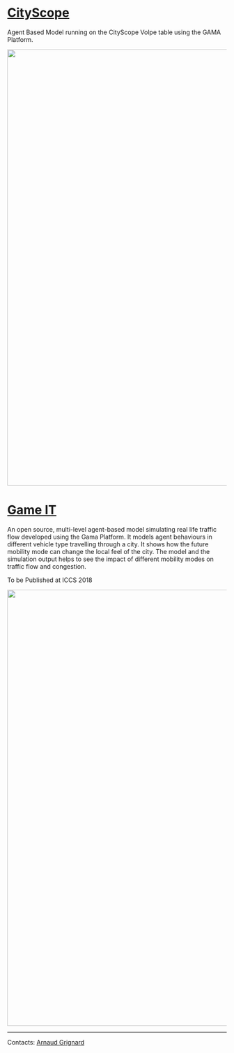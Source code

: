 # [CityScope](https://github.com/mitmedialab/CityScope_GAMA/wiki/CityScope)

Agent Based Model running on the CityScope Volpe table using the GAMA Platform. 

<div style="text-align:center"><img src ="https://github.com/CityScope/CS_CityScope_GAMA/wiki/resources/images/CityScope_Volpe_Table.png" width="1000"/></div>

# [Game IT](https://github.com/mitmedialab/CityScope_GAMA/wiki/Game-IT)
An open source, multi-level agent-based model simulating real life traffic flow developed using the Gama Platform. It models agent behaviours in different vehicle type travelling through a city. It shows how the future mobility mode can change the local feel of the city. The model and the simulation output helps to see the impact of different mobility modes on traffic flow and congestion. 

To be Published at ICCS 2018

<div style="text-align:center"><img src ="https://github.com/CityScope/CS_CityScope_GAMA/wiki/resources/images/Game_IT.png" width="1000"/></div>

---

Contacts: [Arnaud Grignard](https://github.com/agrignard)





